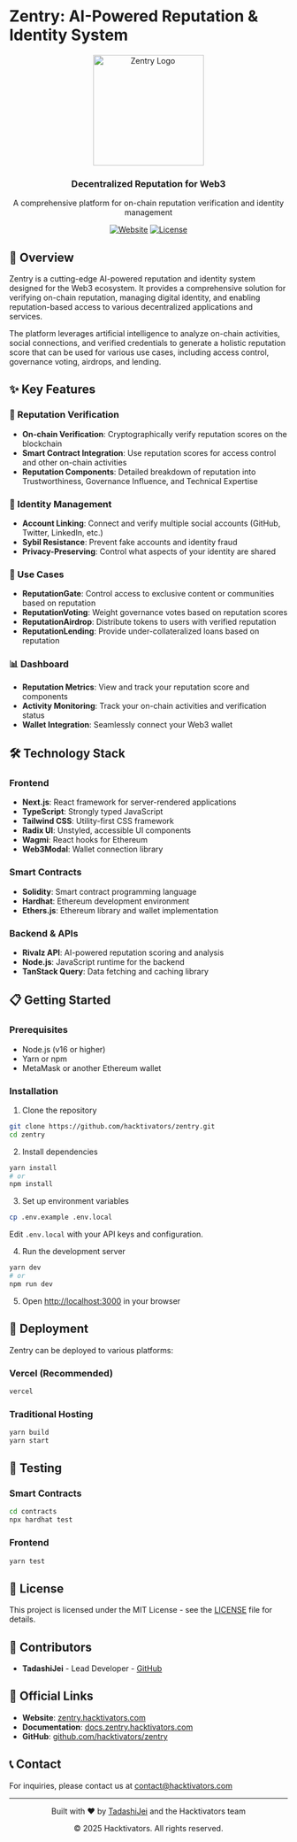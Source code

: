 # Zentry: AI-Powered Reputation & Identity System

<div align="center">
  <img src="public/logo.svg" alt="Zentry Logo" width="200" />
  <h3>Decentralized Reputation for Web3</h3>
  <p>A comprehensive platform for on-chain reputation verification and identity management</p>
  
  [![Website](https://img.shields.io/badge/Website-zentry.hacktivators.com-4AFA7B?style=for-the-badge)](https://zentry.hacktivators.com)
  [![License](https://img.shields.io/badge/License-MIT-blue?style=for-the-badge)](LICENSE)
</div>

## 🌟 Overview

Zentry is a cutting-edge AI-powered reputation and identity system designed for the Web3 ecosystem. It provides a comprehensive solution for verifying on-chain reputation, managing digital identity, and enabling reputation-based access to various decentralized applications and services.

The platform leverages artificial intelligence to analyze on-chain activities, social connections, and verified credentials to generate a holistic reputation score that can be used for various use cases, including access control, governance voting, airdrops, and lending.

## ✨ Key Features

### 🔐 Reputation Verification
- **On-chain Verification**: Cryptographically verify reputation scores on the blockchain
- **Smart Contract Integration**: Use reputation scores for access control and other on-chain activities
- **Reputation Components**: Detailed breakdown of reputation into Trustworthiness, Governance Influence, and Technical Expertise

### 👤 Identity Management
- **Account Linking**: Connect and verify multiple social accounts (GitHub, Twitter, LinkedIn, etc.)
- **Sybil Resistance**: Prevent fake accounts and identity fraud
- **Privacy-Preserving**: Control what aspects of your identity are shared

### 💼 Use Cases
- **ReputationGate**: Control access to exclusive content or communities based on reputation
- **ReputationVoting**: Weight governance votes based on reputation scores
- **ReputationAirdrop**: Distribute tokens to users with verified reputation
- **ReputationLending**: Provide under-collateralized loans based on reputation

### 📊 Dashboard
- **Reputation Metrics**: View and track your reputation score and components
- **Activity Monitoring**: Track your on-chain activities and verification status
- **Wallet Integration**: Seamlessly connect your Web3 wallet

## 🛠️ Technology Stack

### Frontend
- **Next.js**: React framework for server-rendered applications
- **TypeScript**: Strongly typed JavaScript
- **Tailwind CSS**: Utility-first CSS framework
- **Radix UI**: Unstyled, accessible UI components
- **Wagmi**: React hooks for Ethereum
- **Web3Modal**: Wallet connection library

### Smart Contracts
- **Solidity**: Smart contract programming language
- **Hardhat**: Ethereum development environment
- **Ethers.js**: Ethereum library and wallet implementation

### Backend & APIs
- **Rivalz API**: AI-powered reputation scoring and analysis
- **Node.js**: JavaScript runtime for the backend
- **TanStack Query**: Data fetching and caching library

## 📋 Getting Started

### Prerequisites
- Node.js (v16 or higher)
- Yarn or npm
- MetaMask or another Ethereum wallet

### Installation

1. Clone the repository
```bash
git clone https://github.com/hacktivators/zentry.git
cd zentry
```

2. Install dependencies
```bash
yarn install
# or
npm install
```

3. Set up environment variables
```bash
cp .env.example .env.local
```
Edit `.env.local` with your API keys and configuration.

4. Run the development server
```bash
yarn dev
# or
npm run dev
```

5. Open [http://localhost:3000](http://localhost:3000) in your browser

## 🚀 Deployment

Zentry can be deployed to various platforms:

### Vercel (Recommended)
```bash
vercel
```

### Traditional Hosting
```bash
yarn build
yarn start
```

## 🧪 Testing

### Smart Contracts
```bash
cd contracts
npx hardhat test
```

### Frontend
```bash
yarn test
```

## 📝 License

This project is licensed under the MIT License - see the [LICENSE](LICENSE) file for details.

## 👥 Contributors

- **TadashiJei** - Lead Developer - [GitHub](https://github.com/tadashijei)

## 🔗 Official Links

- **Website**: [zentry.hacktivators.com](https://zentry.hacktivators.com)
- **Documentation**: [docs.zentry.hacktivators.com](https://docs.zentry.hacktivators.com)
- **GitHub**: [github.com/hacktivators/zentry](https://github.com/hacktivators/zentry)

## 📞 Contact

For inquiries, please contact us at [contact@hacktivators.com](mailto:contact@hacktivators.com)

---

<div align="center">
  <p>Built with ❤️ by <a href="https://github.com/tadashijei">TadashiJei</a> and the Hacktivators team</p>
  <p>© 2025 Hacktivators. All rights reserved.</p>
</div>
